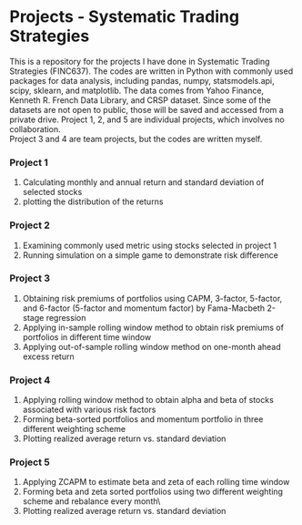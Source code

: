 # Projects - Systematic Trading Strategies
This is a repository for the projects I have done in Systematic Trading Strategies (FINC637). 
The codes are written in Python with commonly used packages for data analysis, including pandas, numpy, statsmodels.api, scipy, sklearn, and matplotlib. 
The data comes from Yahoo Finance, Kenneth R. French Data Library, and CRSP dataset.
Since some of the datasets are not open to public, those will be saved and accessed from a private drive.
Project 1, 2, and 5 are individual projects, which involves no collaboration.\
Project 3 and 4 are team projects, but the codes are written myself.


### Project 1
1. Calculating monthly and annual return and standard deviation of selected stocks
2. plotting the distribution of the returns

### Project 2
1. Examining commonly used metric using stocks selected in project 1
2. Running simulation on a simple game to demonstrate risk difference

### Project 3
1. Obtaining risk premiums of portfolios using CAPM, 3-factor, 5-factor, and 6-factor (5-factor and momentum factor) by Fama-Macbeth 2-stage regression
2. Applying in-sample rolling window method to obtain risk premiums of portfolios in different time window
3. Applying out-of-sample rolling window method on one-month ahead excess return

### Project 4
1. Applying rolling window method to obtain alpha and beta of stocks associated with various risk factors
2. Forming beta-sorted portfolios and momentum portfolio in three different weighting scheme
3. Plotting realized average return vs. standard deviation

### Project 5
1. Applying ZCAPM to estimate beta and zeta of each rolling time window
2. Forming beta and zeta sorted portfolios using two different weighting scheme and rebalance every month\
3. Plotting realized average return vs. standard deviation
